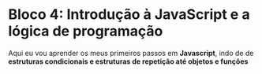 # Bloco 4: Introdução à JavaScript e a lógica de programação

Aqui eu vou aprender os meus primeiros passos em **Javascript**, indo de de **estruturas condicionais e estruturas de repetição até objetos e funções**
